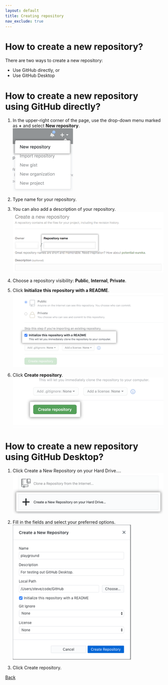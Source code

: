 ```yaml
---
layout: default
title: Creating repository
nav_exclude: true
---
```


# How to create a new repository?

There are two ways to create a new repository:
* Use GitHub directly, or
* Use GitHub Desktop

# How to create a new repository using GitHub directly?

1. In the upper-right corner of the page, use the drop-down menu marked as **+** and select **New repository**.  
![Alternative text when image is not available](./create_repo_1.png)

2. Type name for your repository.
3. You can also add a description of your repository.  
![Alternative text when image is not available](./create_repo_2_name.png)

4. Choose a repository visibility: **Public**, **Internal**, **Private**.  

5. Click **Initialize this repository with a README**.  
![Alternative text when image is not available](./create_repo_3_public_private_readme.png)

6. Click **Create repository**.  
![Alternative text when image is not available](./create_repo_4_button.png)

# How to create a new repository using GitHub Desktop?

1. Click Create a New Repository on your Hard Drive....  
![Alternative text when image is not available](./create_repo_5.png)

2. Fill in the fields and select your preferred options.  
![Alternative text when image is not available](./create_repo_6.png)

3. Click Create repository.








[Back](./git_github_and_github_desktop.md)